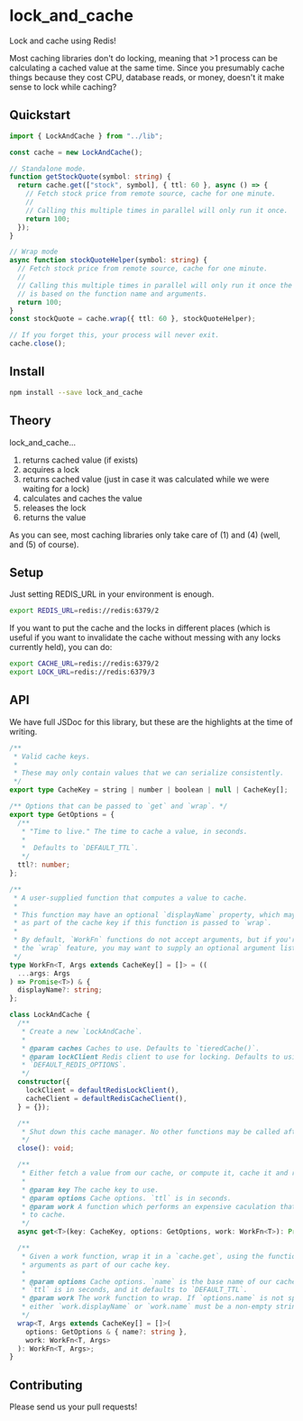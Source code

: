 # lock_and_cache

Lock and cache using Redis!

Most caching libraries don't do locking, meaning that >1 process can be calculating a cached value at the same time. Since you presumably cache things because they cost CPU, database reads, or money, doesn't it make sense to lock while caching?

## Quickstart

```ts
import { LockAndCache } from "../lib";

const cache = new LockAndCache();

// Standalone mode.
function getStockQuote(symbol: string) {
  return cache.get(["stock", symbol], { ttl: 60 }, async () => {
    // Fetch stock price from remote source, cache for one minute.
    //
    // Calling this multiple times in parallel will only run it once.
    return 100;
  });
}

// Wrap mode
async function stockQuoteHelper(symbol: string) {
  // Fetch stock price from remote source, cache for one minute.
  //
  // Calling this multiple times in parallel will only run it once the cache key
  // is based on the function name and arguments.
  return 100;
}
const stockQuote = cache.wrap({ ttl: 60 }, stockQuoteHelper);

// If you forget this, your process will never exit.
cache.close();
```

## Install

```sh
npm install --save lock_and_cache
```

## Theory

lock_and_cache...

1. returns cached value (if exists)
2. acquires a lock
3. returns cached value (just in case it was calculated while we were waiting for a lock)
4. calculates and caches the value
5. releases the lock
6. returns the value

As you can see, most caching libraries only take care of (1) and (4) (well, and (5) of course).

## Setup

Just setting REDIS_URL in your environment is enough.

```sh
export REDIS_URL=redis://redis:6379/2
```

If you want to put the cache and the locks in different places (which is useful if you want to invalidate the cache without messing with any locks currently held), you can do:

```sh
export CACHE_URL=redis://redis:6379/2
export LOCK_URL=redis://redis:6379/3
```

## API

We have full JSDoc for this library, but these are the highlights at the time of writing.

```ts
/**
 * Valid cache keys.
 *
 * These may only contain values that we can serialize consistently.
 */
export type CacheKey = string | number | boolean | null | CacheKey[];

/** Options that can be passed to `get` and `wrap`. */
export type GetOptions = {
  /**
   * "Time to live." The time to cache a value, in seconds.
   *
   *  Defaults to `DEFAULT_TTL`.
   */
  ttl?: number;
};

/**
 * A user-supplied function that computes a value to cache.
 *
 * This function may have an optional `displayName` property, which may be used
 * as part of the cache key if this function is passed to `wrap`.
 *
 * By default, `WorkFn` functions do not accept arguments, but if you're using
 * the `wrap` feature, you may want to supply an optional argument list.
 */
type WorkFn<T, Args extends CacheKey[] = []> = ((
  ...args: Args
) => Promise<T>) & {
  displayName?: string;
};

class LockAndCache {
  /**
   * Create a new `LockAndCache`.
   *
   * @param caches Caches to use. Defaults to `tieredCache()`.
   * @param lockClient Redis client to use for locking. Defaults to using
   * `DEFAULT_REDIS_OPTIONS`.
   */
  constructor({
    lockClient = defaultRedisLockClient(),
    cacheClient = defaultRedisCacheClient(),
  } = {});

  /**
   * Shut down this cache manager. No other functions may be called after this.
   */
  close(): void;

  /**
   * Either fetch a value from our cache, or compute it, cache it and return it.
   *
   * @param key The cache key to use.
   * @param options Cache options. `ttl` is in seconds.
   * @param work A function which performs an expensive caculation that we want
   * to cache.
   */
  async get<T>(key: CacheKey, options: GetOptions, work: WorkFn<T>): Promise<T>;

  /**
   * Given a work function, wrap it in a `cache.get`, using the function's
   * arguments as part of our cache key.
   *
   * @param options Cache options. `name` is the base name of our cache key.
   * `ttl` is in seconds, and it defaults to `DEFAULT_TTL`.
   * @param work The work function to wrap. If `options.name` is not specified,
   * either `work.displayName` or `work.name` must be a non-empty string.
   */
  wrap<T, Args extends CacheKey[] = []>(
    options: GetOptions & { name?: string },
    work: WorkFn<T, Args>
  ): WorkFn<T, Args>;
}
```

## Contributing

Please send us your pull requests!
